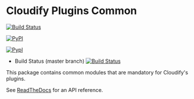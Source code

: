 # Cloudify Plugins Common

[![Build Status](https://travis-ci.org/cloudify-cosmo/cloudify-plugins-common.svg?branch=master)](https://travis-ci.org/cloudify-cosmo/cloudify-plugins-common)

[![PyPI](http://img.shields.io/pypi/dm/cloudify-plugins-common.svg)](http://img.shields.io/pypi/dm/cloudify-plugins-common.svg)

[![PypI](http://img.shields.io/pypi/v/cloudify-plugins-common.svg)](http://img.shields.io/pypi/v/cloudify-plugins-common.svg)



- Build Status (master branch) [![Build Status](https://secure.travis-ci.org/cloudify-cosmo/cloudify-plugins-common.png?branch=master)](http://travis-ci.org/cloudify-cosmo/cloudify-plugins-common)

This package contains common modules that are mandatory for Cloudify's plugins.

See [ReadTheDocs](http://cloudify-plugins-common.readthedocs.org/en/latest/) for an API reference.